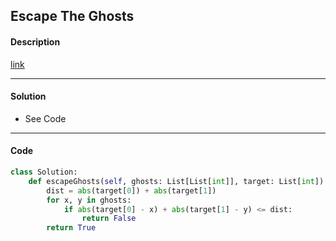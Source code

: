 ## Escape The Ghosts

#### Description

[link](https://leetcode.com/problems/escape-the-ghosts/)

---

#### Solution

- See Code

---

#### Code

<!-- O(n) -->

```python
class Solution:
    def escapeGhosts(self, ghosts: List[List[int]], target: List[int]) -> bool:
        dist = abs(target[0]) + abs(target[1])
        for x, y in ghosts:
            if abs(target[0] - x) + abs(target[1] - y) <= dist:
                return False
        return True
```
